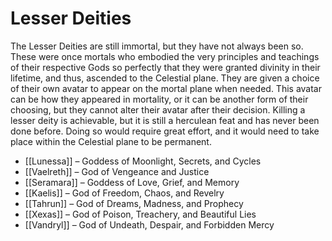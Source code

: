 # Lesser Deities

The Lesser Deities are still immortal, but they have not always been so. These were once mortals who embodied the very principles and teachings of their respective Gods so perfectly that they were granted divinity in their lifetime, and thus, ascended to the Celestial plane. They are given a choice of their own avatar to appear on the mortal plane when needed. This avatar can be how they appeared in mortality, or it can be another form of their choosing, but they cannot alter their avatar after their decision. Killing a lesser deity is achievable, but it is still a herculean feat and has never been done before. Doing so would require great effort, and it would need to take place within the Celestial plane to be permanent. 

- [[Lunessa]] – Goddess of Moonlight, Secrets, and Cycles
- [[Vaelreth]] – God of Vengeance and Justice
- [[Seramara]] – Goddess of Love, Grief, and Memory
- [[Kaelis]] – God of Freedom, Chaos, and Revelry
- [[Tahrun]] – God of Dreams, Madness, and Prophecy
- [[Xexas]] – God of Poison, Treachery, and Beautiful Lies
- [[Vandryl]] – God of Undeath, Despair, and Forbidden Mercy
